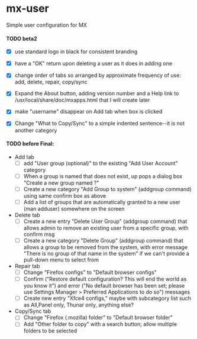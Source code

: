 mx-user
=======

Simple user configuration for MX


#### TODO beta2

- [x] use standard logo in black for consistent branding
- [x] have a "OK" return upon deleting a user as it does in adding one
- [x] change order of tabs so arranged by approximate frequency of use: add, delete, repair, copy/sync
- [x] Expand the About button, adding version number and a Help link to /usr/local/share/doc/mxapps.html that I will create later
- [x] make "username" disappear on Add tab when box is clicked
- [x] Change "What to Copy/Sync" to a simple indented sentence--it is not another category


#### TODO before Final:
- Add tab
  - [ ] add "User group (optional)" to the existing "Add User Account" category
  - [ ] When a group is named that does not exist, up pops a dialog box "Create a new group named <groupname>?"
  - [ ] Create a new category "Add Group to system" (addgroup command) using same confirm box as above
  - [ ] Add a list of groups that are automatically granted to a new user (man adduser) somewhere on the screen
- Delete tab
  - [ ] Create a new entry "Delete User Group" (addgroup command) that allows admin to remove an existing user from a specific group, with confirm msg
  - [ ] Create a new category "Delete Group" (addgroup command) that allows a group to be removed from the system, with error message "There is no group of that name in the system" if we can't provide a pull-down menu to select from
- Repair tab
  - [ ] Change "Firefox configs" to "Default browser configs"
  - [ ] Confirm ("Restore default configuration? This will end the world as you know it") and error ("No default browser has been set; please use Settings Manager > Preferred Applications to do so") messages
  - [ ] Create new entry "Xfce4 configs," maybe with subcategory list such as All,Panel only, Thunar only, anything else?
- Copy/Sync tab
  - [ ] Change "Firefox (.mozilla) folder" to "Default browser folder"
  - [ ] Add "Other folder to copy" with a search button; allow multiple folders to be selected

